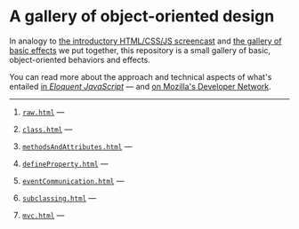 # A gallery of object-oriented design

In analogy to [the introductory HTML/CSS/JS screencast](https://github.com/dgmde15/HTML.CSS.JS-Intro) and [the gallery of basic effects](https://gist.github.com/aresnick/8e881e01245989794c5e) we put together, this repository is a small gallery of basic, object-oriented behaviors and effects.

You can read more about the approach and technical aspects of what's entailed [in _Eloquent JavaScript_](http://eloquentjavascript.net/1st_edition/chapter3.html) — 
 and [on Mozilla's Developer Network](https://developer.mozilla.org/en-US/docs/Web/JavaScript/Introduction_to_Object-Oriented_JavaScript).

---

1. [`raw.html`](https://github.com/dgmde15/Object.Oriented.Gallery/blob/master/raw.html) — 

2. [`class.html`](https://github.com/dgmde15/Object.Oriented.Gallery/blob/master/class.html) — 

3. [`methodsAndAttributes.html`](https://github.com/dgmde15/Object.Oriented.Gallery/blob/master/methodsAndAttributes.html) — 

4. [`defineProperty.html`](https://github.com/dgmde15/Object.Oriented.Gallery/blob/master/defineProperty.html) — 

5. [`eventCommunication.html`](https://github.com/dgmde15/Object.Oriented.Gallery/blob/master/eventCommunication.html) — 

6. [`subclassing.html`](https://github.com/dgmde15/Object.Oriented.Gallery/blob/master/subclassing.html) — 

7. [`mvc.html`](https://github.com/dgmde15/Object.Oriented.Gallery/blob/master/mvc.html) — 

